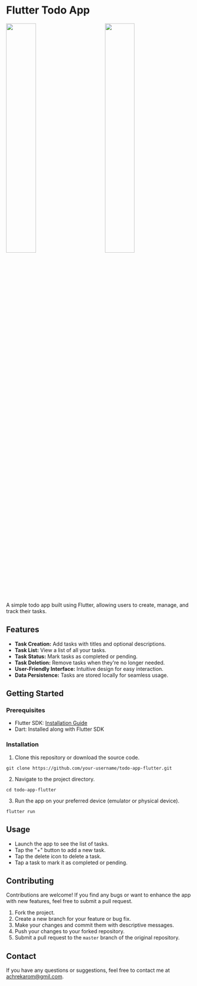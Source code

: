 # Flutter Todo App

<img src="https://github.com/achrekarom12/Flutter-ToDo-App/assets/88442486/f74c9401-dc0d-4a1e-ba03-645ac8652bb0" width="40%" height="40%" />&nbsp;&nbsp;&nbsp;&nbsp;&nbsp;&nbsp;&nbsp;&nbsp;&nbsp;&nbsp;&nbsp;&nbsp;&nbsp;&nbsp;&nbsp;&nbsp;
<img src="https://github.com/achrekarom12/Flutter-ToDo-App/assets/88442486/2b45f5c3-83a4-4a46-91e0-b0887fb3a6be" width="40%" height="40%" />

A simple todo app built using Flutter, allowing users to create, manage, and track their tasks.

## Features

- **Task Creation:** Add tasks with titles and optional descriptions.
- **Task List:** View a list of all your tasks.
- **Task Status:** Mark tasks as completed or pending.
- **Task Deletion:** Remove tasks when they're no longer needed.
- **User-Friendly Interface:** Intuitive design for easy interaction.
- **Data Persistence:** Tasks are stored locally for seamless usage.

## Getting Started

### Prerequisites

- Flutter SDK: [Installation Guide](https://flutter.dev/docs/get-started/install)
- Dart: Installed along with Flutter SDK

### Installation

1. Clone this repository or download the source code.
```
git clone https://github.com/your-username/todo-app-flutter.git
```
2. Navigate to the project directory.
```
cd todo-app-flutter
```
3. Run the app on your preferred device (emulator or physical device).
```
flutter run
```


## Usage

- Launch the app to see the list of tasks.
- Tap the "+" button to add a new task.
- Tap the delete icon to delete a task.
- Tap a task to mark it as completed or pending.

## Contributing

Contributions are welcome! If you find any bugs or want to enhance the app with new features, feel free to submit a pull request.

1. Fork the project.
2. Create a new branch for your feature or bug fix.
3. Make your changes and commit them with descriptive messages.
4. Push your changes to your forked repository.
5. Submit a pull request to the `master` branch of the original repository.

## Contact

If you have any questions or suggestions, feel free to contact me at achrekarom@gmil.com.

